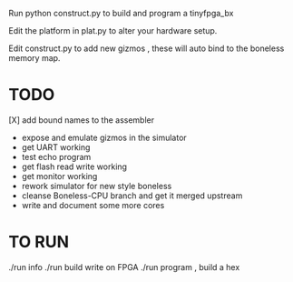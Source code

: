 Run python construct.py to build and program a tinyfpga_bx

Edit the platform in plat.py to alter your hardware setup.

Edit construct.py to add new gizmos , these will auto bind to the boneless memory map.

# TODO
[X] add bound names to the assembler 
- expose and emulate gizmos in the simulator 
- get UART working 
- test echo program
- get flash read write working 
- get monitor working 
- rework simulator for new style boneless
- cleanse Boneless-CPU branch and get it merged upstream
- write and document some more cores

# TO RUN 

./run info
./run build  write on FPGA
./run program , build a hex
